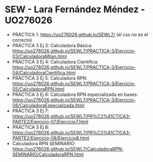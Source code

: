 # SEW - Lara Fernández Méndez - UO276026
- PRÁCTICA 1: https://uo276026.github.io/SEWL7/ (el css no es el correcto)
- PRÁCTICA 3 Ej 3: Calculadora Básica: https://uo276026.github.io/SEWL7/PRACTICA-3/Ejercicio-03/CalculadoraMilan.html
- PRÁCTICA 3 Ej 4: Calculadora Científica: https://uo276026.github.io/SEWL7/PRACTICA-3/Ejercicio-04/CalculadoraCientifica.html
- PRÁCTICA 3 Ej 5: Calculadora RPN: https://uo276026.github.io/SEWL7/PRACTICA-3/Ejercicio-05/CalculadoraRPN.html
- PRÁCTICA 3 Ej 6: Calculadora RPN especializada en bases: https://uo276026.github.io/SEWL7/PRACTICA-3/Ejercicio-06/CalculadoraEspecializada.html
- PRÁCTICA 3 Ej 7: https://uo276026.github.io/SEWL7/PR%C3%81CTICA3-PARTE2/Ejercicio-07/Ejercicio7.html
- PRÁCTICA 3 Ej 8: https://uo276026.github.io/SEWL7/PR%C3%81CTICA3-PARTE2/Ejercicio-08/Ejercicio8.html
- Calculadora RPN SEMINARIO: https://uo276026.github.io/SEWL7/CalculadoraRPN-SEMINARIO/CalculadoraRPN.html
